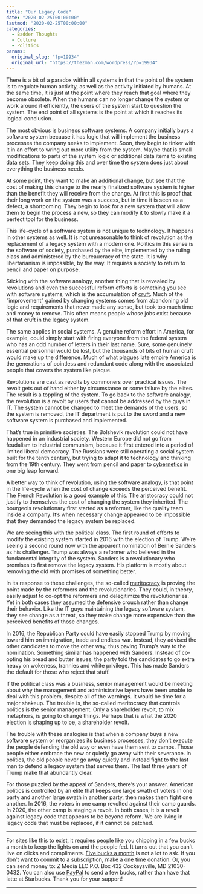 ```yaml
---
title: "Our Legacy Code"
date: "2020-02-25T00:00:00"
lastmod: "2020-02-25T00:00:00"
categories:
  - Badder Thoughts
  - Culture
  - Politics
params:
  original_slug: "?p=19934"
  original_url: "https://thezman.com/wordpress/?p=19934"
---
```


There is a bit of a paradox within all systems in that the point of the
system is to regulate human activity, as well as the activity initiated
by humans. At the same time, it is just at the point where they reach
that goal where they become obsolete. When the humans can no longer
change the system or work around it efficiently, the users of the system
start to question the system. The end point of all systems is the point
at which it reaches its logical conclusion.

The most obvious is business software systems. A company initially buys
a software system because it has logic that will implement the business
processes the company seeks to implement. Soon, they begin to tinker
with it in an effort to wring out more utility from the system. Maybe
that is small modifications to parts of the system logic or additional
data items to existing data sets. They keep doing this and over time the
system does just about everything the business needs.

At some point, they want to make an additional change, but see that the
cost of making this change to the nearly finalized software system is
higher than the benefit they will receive from the change. At first this
is proof that their long work on the system was a success, but in time
it is seen as a defect, a shortcoming. They begin to look for a new
system that will allow them to begin the process a new, so they can
modify it to slowly make it a perfect tool for the business.

This life-cycle of a software system is not unique to technology. It
happens in other systems as well. It is not unreasonable to think of
revolution as the replacement of a legacy system with a modern one.
Politics in this sense is the software of society, purchased by the
elite, implemented by the ruling class and administered by the
bureaucracy of the state. It is why libertarianism is impossible, by the
way. It requires a society to return to pencil and paper on purpose.

Sticking with the software analogy, another thing that is revealed by
revolutions and even the successful reform efforts is something you see
with software systems, which is the accumulation of
<a href="https://en.wikipedia.org/wiki/Cruft" rel="noopener noreferrer"
target="_blank">cruft</a>. Much of the “improvement” gained by changing
systems comes from abandoning old logic and requirements that never made
any sense, but took too much time and money to remove. This often means
people whose jobs exist because of that cruft in the legacy system.

The same applies in social systems. A genuine reform effort in America,
for example, could simply start with firing everyone from the federal
system who has an odd number of letters in their last name. Sure, some
genuinely essential personnel would be lost, but the thousands of bits
of human cruft would make up the difference. Much of what plagues late
empire America is the generations of pointless and redundant code along
with the associated people that covers the system like plaque.

Revolutions are cast as revolts by commoners over practical issues. The
revolt gets out of hand either by circumstance or some failure by the
elites. The result is a toppling of the system. To go back to the
software analogy, the revolution is a revolt by users that cannot be
addressed by the guys in IT. The system cannot be changed to meet the
demands of the users, so the system is removed, the IT department is put
to the sword and a new software system is purchased and implemented.

That’s true in primitive societies. The Bolshevik revolution could not
have happened in an industrial society. Western Europe did not go from
feudalism to industrial communism, because it first entered into a
period of limited liberal democracy. The Russians were still operating a
social system built for the tenth century, but trying to adapt it to
technology and thinking from the 19th century. They went from pencil and
paper to <a
href="https://myth20c.wordpress.com/2020/02/19/cybernetics-across-the-grid/"
rel="noopener noreferrer" target="_blank">cybernetics</a> in one big
leap forward.

A better way to think of revolution, using the software analogy, is that
point in the life-cycle when the cost of change exceeds the perceived
benefit. The French Revolution is a good example of this. The
aristocracy could not justify to themselves the cost of changing the
system they inherited. The bourgeois revolutionary first started as a
reformer, like the quality team inside a company. It’s when necessary
change appeared to be impossible that they demanded the legacy system be
replaced.

We are seeing this with the political class. The first round of efforts
to modify the existing system started in 2016 with the election of
Trump. We’re seeing a second round now with the apparent nomination of
Bernie Sanders as his challenger. Trump was always a reformer who
believed in the fundamental integrity of the system. Sanders is a
revolutionary who promises to first remove the legacy system. His
platform is mostly about removing the old with promises of something
better.

In its response to these challenges, the so-called
<a href="https://slatestarcodex.com/2017/07/24/targeting-meritocracy/"
rel="noopener noreferrer" target="_blank">meritocracy</a> is proving the
point made by the reformers and the revolutionaries. They could, in
theory, easily adjust to co-opt the reformers and delegitimize the
revolutionaries. Yet in both cases they assumed the defensive crouch
rather than change their behavior. Like the IT guys maintaining the
legacy software system, they see change as a threat, so they make change
more expensive than the perceived benefits of those changes.

In 2016, the Republican Party could have easily stopped Trump by moving
toward him on immigration, trade and endless war. Instead, they advised
the other candidates to move the other way, thus paving Trump’s way to
the nomination. Something similar has happened with Sanders. Instead of
co-opting his bread and butter issues, the party told the candidates to
go extra heavy on wokeness, trannies and white privilege. This has made
Sanders the default for those who reject that stuff.

If the political class was a business, senior management would be
meeting about why the management and administrative layers have been
unable to deal with this problem, despite all of the warnings. It would
be time for a major shakeup. The trouble is, the so-called meritocracy
that controls politics is the senior management. Only a shareholder
revolt, to mix metaphors, is going to change things. Perhaps that is
what the 2020 election is shaping up to be, a shareholder revolt.

The trouble with these analogies is that when a company buys a new
software system or reorganizes its business processes, they don’t
execute the people defending the old way or even have them sent to
camps. Those people either embrace the new or quietly go away with their
severance. In politics, the old people never go away quietly and instead
fight to the last man to defend a legacy system that serves them. The
last three years of Trump make that abundantly clear.

For those puzzled by the appeal of Sanders, there’s your answer.
American politics is controlled by an elite that keeps one large swath
of voters in one party and another large swath in another party, then
makes them fight one another. In 2016, the voters in one camp revolted
against their camp guards. In 2020, the other camp is staging a revolt.
In both cases, it is a revolt against legacy code that appears to be
beyond reform. We are living in legacy code that must be replaced, if it
cannot be patched.

------------------------------------------------------------------------

For sites like this to exist, it requires people like you chipping in a
few bucks a month to keep the lights on and the people fed. It turns out
that you can’t live on clicks and compliments.
<a href="https://www.subscribestar.com/the-z-blog"
rel="noopener noreferrer" target="_blank">Five bucks a month</a> is not
a lot to ask. If you don’t want to commit to a subscription, make a one
time donation. Or, you can send money to: Z Media LLC P.O. Box 432
Cockeysville, MD 21030-0432. You can also use <a
href="https://www.paypal.com/cgi-bin/webscr?cmd=_s-xclick&amp;hosted_button_id=UDAS2Q8JYA6CN&amp;source=url"
rel="noopener noreferrer" target="_blank">PayPal</a> to send a few
bucks, rather than have that latte at Starbucks. Thank you for your
support!

------------------------------------------------------------------------
